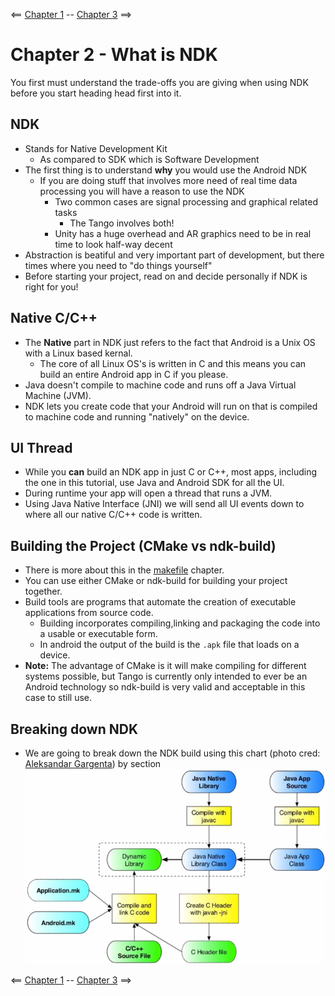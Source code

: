 <== [Chapter 1](./Chapter_01.md) -- [Chapter 3](./Chapter_03.md) ==>

# Chapter 2 - What is NDK

You first must understand the trade-offs you are giving when using NDK before you start heading head first into it.

## NDK
* Stands for Native Development Kit
    * As compared to SDK which is Software Development 
* The first thing is to understand **why** you would use the Android NDK
    * If you are doing stuff that involves more need of real time data processing you will have a reason to use the NDK
        * Two common cases are signal processing and graphical related tasks
            * The Tango involves both!
        * Unity has a huge overhead and AR graphics need to be in real time to look half-way decent
* Abstraction is beatiful and very important part of development, but there times where you need to "do things yourself"
* Before starting your project, read on and decide personally if NDK is right for you!

## Native C/C++
* The **Native** part in NDK just refers to the fact that Android is a Unix OS with a Linux based kernal.
    * The core of all Linux OS's is written in C and this means you can build an entire Android app in C if you please.
* Java doesn't compile to machine code and runs off a Java Virtual Machine (JVM).
* NDK lets you create code that your Android will run on that is compiled to machine code and running "natively" on the device.

## UI Thread
* While you **can** build an NDK app in just C or C++, most apps, including the one in this tutorial, use Java and Android SDK for all the UI.
* During runtime your app will open a thread that runs a JVM.
* Using Java Native Interface (JNI) we will send all UI events down to where all our native C/C++ code is written.

## Building the Project (CMake vs ndk-build)
* There is more about this in the [makefile](./Chapter_08.md) chapter.
* You can use either CMake or ndk-build for building your project together.
* Build tools are programs that automate the creation of executable applications from source code.
    * Building incorporates compiling,linking and packaging the code into a usable or executable form.
    * In android the output of the build is the `.apk` file that loads on a device.
* **Note:** The advantage of CMake is it will make compiling for different systems possible, but Tango is currently only intended to ever be an Android technology so ndk-build is very valid and acceptable in this case to still use.

## Breaking down NDK
* We are going to break down the NDK build using this chart (photo cred: [Aleksandar Gargenta](https://github.com/agargenta)) by section
![NDK layout](../Images/NDK_layout.png)
    
<== [Chapter 1](./Chapter_01.md) -- [Chapter 3](./Chapter_03.md) ==>
